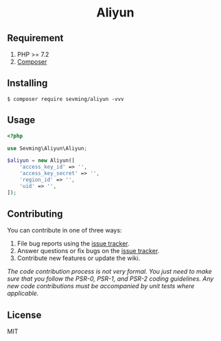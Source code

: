 <h1 align="center"> Aliyun </h1>

## Requirement   
1. PHP >= 7.2
2. [Composer](https://getcomposer.org/)


## Installing

```shell
$ composer require sevming/aliyun -vvv
```

## Usage
```php
<?php

use Sevming\Aliyun\Aliyun;

$aliyun = new Aliyun([
    'access_key_id' => '',
    'access_key_secret' => '',
    'region_id' => '',
    'uid' => '',
]);
```

## Contributing

You can contribute in one of three ways:

1. File bug reports using the [issue tracker](https://github.com/sevming/aliyun/issues).
2. Answer questions or fix bugs on the [issue tracker](https://github.com/sevming/aliyun/issues).
3. Contribute new features or update the wiki.

_The code contribution process is not very formal. You just need to make sure that you follow the PSR-0, PSR-1, and PSR-2 coding guidelines. Any new code contributions must be accompanied by unit tests where applicable._

## License

MIT